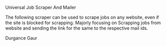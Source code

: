 Universal Job Scraper And Mailer

The following scraper can be used to scrape jobs on any website, even if the site is blocked for scrapping. Majorly focusing on Scrapping jobs from website and sending the link for the same to the respective mail ids. 

Durgance Gaur
